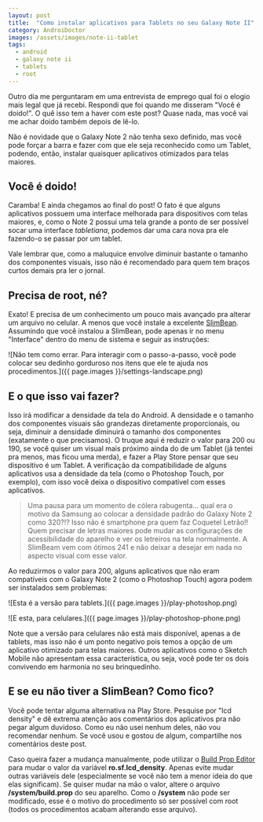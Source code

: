 ```yaml
---
layout: post
title:  "Como instalar aplicativos para Tablets no seu Galaxy Note II"
category: AndroiDoctor
images: /assets/images/note-ii-tablet
tags:
  - android
  - galaxy note ii
  - tablets
  - root
---
```


Outro dia me perguntaram em uma entrevista de emprego qual foi o elogio mais legal que já recebi. Respondi que foi quando me disseram "Você é doido!". O quê isso tem a haver com este post? Quase nada, mas você vai me achar doido também depois de lê-lo.

Não é novidade que o Galaxy Note 2 não tenha sexo definido, mas você pode forçar a barra e fazer com que ele seja reconhecido como um Tablet, podendo, então, instalar quaisquer aplicativos otimizados para telas maiores.

## Você é doido!

Caramba! E ainda chegamos ao final do post! O fato é que alguns aplicativos possuem uma interface melhorada para dispositivos com telas maiores, e, como o Note 2 possui uma tela grande a ponto de ser possível socar uma interface *tabletiana*, podemos dar uma cara nova pra ele fazendo-o se passar por um tablet.

Vale lembrar que, como a maluquice envolve diminuir bastante o tamanho dos componentes visuais, isso não é recomendado para quem tem braços curtos demais pra ler o jornal.

## Precisa de root, né?

Exato! E precisa de um conhecimento um pouco mais avançado pra alterar um arquivo no celular. A menos que você instale a excelente [SlimBean][]. Assumindo que você instalou a SlimBean, pode apenas ir no menu "Interface" dentro do menu de sistema e seguir as instruções:

![Não tem como errar. Para interagir com o passo-a-passo, você pode colocar seu dedinho gorduroso nos itens que ele te ajuda nos procedimentos.]({{ page.images }}/settings-landscape.png)

## E o que isso vai fazer?

Isso irá modificar a densidade da tela do Android. A densidade e o tamanho dos componentes visuais são grandezas diretamente proporcionais, ou seja, diminuir a densidade diminuirá o tamanho dos componentes (exatamente o que precisamos). O truque aqui é reduzir o valor para 200 ou 190, se você quiser um visual mais próximo ainda do de um Tablet (já tentei pra menos, mas ficou uma merda), e fazer a Play Store pensar que seu dispositivo é um Tablet. A verificação da compatibilidade de alguns aplicativos usa a densidade da tela (como o Photoshop Touch, por exemplo), com isso você deixa o dispositivo compatível com esses aplicativos.

> Uma pausa para um momento de cólera rabugenta... qual era o motivo da Samsung ao colocar a densidade padrão do Galaxy Note 2 como 320?!? Isso não é smartphone pra quem faz Coquetel Letrão!! Quem precisar de letras maiores pode mudar as configurações de acessibilidade do aparelho e ver os letreiros na tela normalmente. A SlimBeam vem com ótimos 241 e não deixar a desejar em nada no aspecto visual com esse valor.

Ao reduzirmos o valor para 200, alguns aplicativos que não eram compatíveis com o Galaxy Note 2 (como o Photoshop Touch) agora podem ser instalados sem problemas:

![Esta é a versão para tablets.]({{ page.images }}/play-photoshop.png)

![E esta, para celulares.]({{ page.images }}/play-photoshop-phone.png)

Note que a versão para celulares não está mais disponível, apenas a de tablets, mas isso não é um ponto negativo pois temos a opção de um aplicativo otimizado para telas maiores. Outros aplicativos como o Sketch Mobile não apresentam essa característica, ou seja, você pode ter os dois convivendo em harmonia no seu brinquedinho.

## E se eu não tiver a SlimBean? Como fico?

Você pode tentar alguma alternativa na Play Store. Pesquise por "lcd density" e dê extrema atenção aos comentários dos aplicativos pra não pegar algum duvidoso. Como eu não usei nenhum deles, não vou recomendar nenhum. Se você usou e gostou de algum, compartilhe nos comentários deste post.

Caso queira fazer a mudança manualmente, pode utilizar o [Build Prop Editor][] para mudar o valor da variável **ro.sf.lcd_density**. Apenas evite mudar outras variáveis dele (especialmente se você não tem a menor ideia do que elas significam). Se quiser mudar na mão o valor, altere o arquivo **/system/build.prop** do seu aparelho. Como o **/system** não pode ser modificado, esse é o motivo do procedimento só ser possível com root (todos os procedimentos acabam alterando esse arquivo).

[slimbean]: <http://www.slimroms.net>
[build prop editor]: <{% play_store com.jrummy.apps.build.prop.editor %}>
